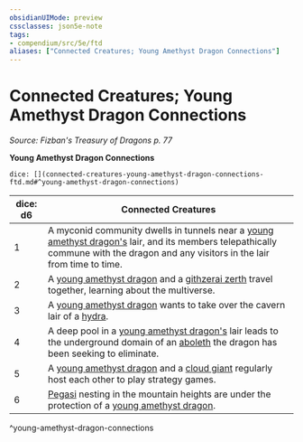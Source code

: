 ```yaml
---
obsidianUIMode: preview
cssclasses: json5e-note
tags:
- compendium/src/5e/ftd
aliases: ["Connected Creatures; Young Amethyst Dragon Connections"]
---
```

# Connected Creatures; Young Amethyst Dragon Connections
*Source: Fizban's Treasury of Dragons p. 77* 

**Young Amethyst Dragon Connections**

`dice: [](connected-creatures-young-amethyst-dragon-connections-ftd.md#^young-amethyst-dragon-connections)`

| dice: d6 | Connected Creatures |
|----------|---------------------|
| 1 | A myconid community dwells in tunnels near a [young amethyst dragon's](5E2014官方资源/bestiary/dragon/young-amethyst-dragon-ftd.md) lair, and its members telepathically commune with the dragon and any visitors in the lair from time to time. |
| 2 | A [young amethyst dragon](5E2014官方资源/bestiary/dragon/young-amethyst-dragon-ftd.md) and a [githzerai zerth](5E2014官方资源/bestiary/humanoid/githzerai-zerth.md) travel together, learning about the multiverse. |
| 3 | A [young amethyst dragon](5E2014官方资源/bestiary/dragon/young-amethyst-dragon-ftd.md) wants to take over the cavern lair of a [hydra](5E2014官方资源/bestiary/monstrosity/hydra.md). |
| 4 | A deep pool in a [young amethyst dragon's](5E2014官方资源/bestiary/dragon/young-amethyst-dragon-ftd.md) lair leads to the underground domain of an [aboleth](5E2014官方资源/bestiary/aberration/aboleth.md) the dragon has been seeking to eliminate. |
| 5 | A [young amethyst dragon](5E2014官方资源/bestiary/dragon/young-amethyst-dragon-ftd.md) and a [cloud giant](5E2014官方资源/bestiary/giant/cloud-giant.md) regularly host each other to play strategy games. |
| 6 | [Pegasi](5E2014官方资源/bestiary/celestial/pegasus.md) nesting in the mountain heights are under the protection of a [young amethyst dragon](5E2014官方资源/bestiary/dragon/young-amethyst-dragon-ftd.md). |
^young-amethyst-dragon-connections